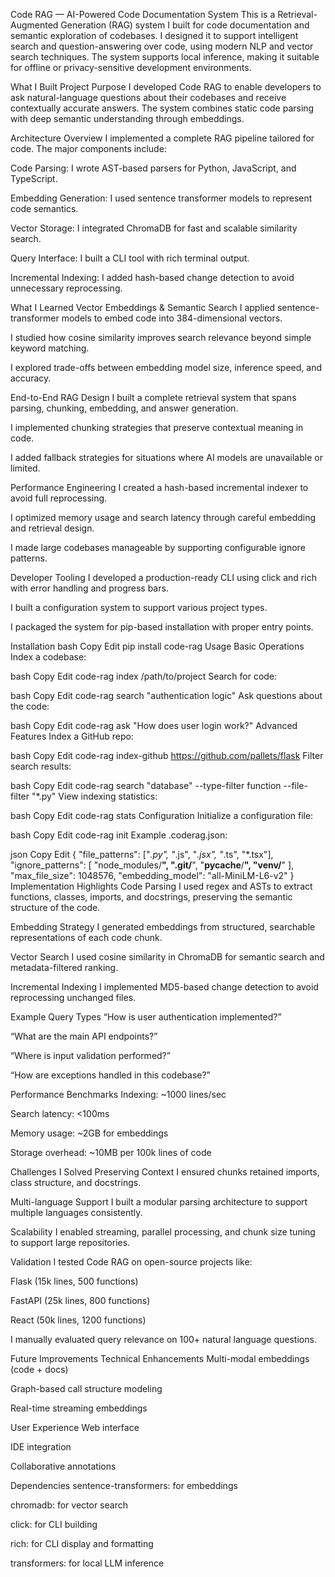 Code RAG — AI-Powered Code Documentation System
This is a Retrieval-Augmented Generation (RAG) system I built for code documentation and semantic exploration of codebases. I designed it to support intelligent search and question-answering over code, using modern NLP and vector search techniques. The system supports local inference, making it suitable for offline or privacy-sensitive development environments.

What I Built
Project Purpose
I developed Code RAG to enable developers to ask natural-language questions about their codebases and receive contextually accurate answers. The system combines static code parsing with deep semantic understanding through embeddings.

Architecture Overview
I implemented a complete RAG pipeline tailored for code. The major components include:

Code Parsing: I wrote AST-based parsers for Python, JavaScript, and TypeScript.

Embedding Generation: I used sentence transformer models to represent code semantics.

Vector Storage: I integrated ChromaDB for fast and scalable similarity search.

Query Interface: I built a CLI tool with rich terminal output.

Incremental Indexing: I added hash-based change detection to avoid unnecessary reprocessing.

What I Learned
Vector Embeddings & Semantic Search
I applied sentence-transformer models to embed code into 384-dimensional vectors.

I studied how cosine similarity improves search relevance beyond simple keyword matching.

I explored trade-offs between embedding model size, inference speed, and accuracy.

End-to-End RAG Design
I built a complete retrieval system that spans parsing, chunking, embedding, and answer generation.

I implemented chunking strategies that preserve contextual meaning in code.

I added fallback strategies for situations where AI models are unavailable or limited.

Performance Engineering
I created a hash-based incremental indexer to avoid full reprocessing.

I optimized memory usage and search latency through careful embedding and retrieval design.

I made large codebases manageable by supporting configurable ignore patterns.

Developer Tooling
I developed a production-ready CLI using click and rich with error handling and progress bars.

I built a configuration system to support various project types.

I packaged the system for pip-based installation with proper entry points.

Installation
bash
Copy
Edit
pip install code-rag
Usage
Basic Operations
Index a codebase:

bash
Copy
Edit
code-rag index /path/to/project
Search for code:

bash
Copy
Edit
code-rag search "authentication logic"
Ask questions about the code:

bash
Copy
Edit
code-rag ask "How does user login work?"
Advanced Features
Index a GitHub repo:

bash
Copy
Edit
code-rag index-github https://github.com/pallets/flask
Filter search results:

bash
Copy
Edit
code-rag search "database" --type-filter function --file-filter "*.py"
View indexing statistics:

bash
Copy
Edit
code-rag stats
Configuration
Initialize a configuration file:

bash
Copy
Edit
code-rag init
Example .coderag.json:

json
Copy
Edit
{
  "file_patterns": ["*.py", "*.js", "*.jsx", "*.ts", "*.tsx"],
  "ignore_patterns": [
    "node_modules/**",
    ".git/**", 
    "__pycache__/**",
    "venv/**"
  ],
  "max_file_size": 1048576,
  "embedding_model": "all-MiniLM-L6-v2"
}
Implementation Highlights
Code Parsing
I used regex and ASTs to extract functions, classes, imports, and docstrings, preserving the semantic structure of the code.

Embedding Strategy
I generated embeddings from structured, searchable representations of each code chunk.

Vector Search
I used cosine similarity in ChromaDB for semantic search and metadata-filtered ranking.

Incremental Indexing
I implemented MD5-based change detection to avoid reprocessing unchanged files.

Example Query Types
“How is user authentication implemented?”

“What are the main API endpoints?”

“Where is input validation performed?”

“How are exceptions handled in this codebase?”

Performance Benchmarks
Indexing: ~1000 lines/sec

Search latency: <100ms

Memory usage: ~2GB for embeddings

Storage overhead: ~10MB per 100k lines of code

Challenges I Solved
Preserving Context
I ensured chunks retained imports, class structure, and docstrings.

Multi-language Support
I built a modular parsing architecture to support multiple languages consistently.

Scalability
I enabled streaming, parallel processing, and chunk size tuning to support large repositories.

Validation
I tested Code RAG on open-source projects like:

Flask (15k lines, 500 functions)

FastAPI (25k lines, 800 functions)

React (50k lines, 1200 functions)

I manually evaluated query relevance on 100+ natural language questions.

Future Improvements
Technical Enhancements
Multi-modal embeddings (code + docs)

Graph-based call structure modeling

Real-time streaming embeddings

User Experience
Web interface

IDE integration

Collaborative annotations

Dependencies
sentence-transformers: for embeddings

chromadb: for vector search

click: for CLI building

rich: for CLI display and formatting

transformers: for local LLM inference